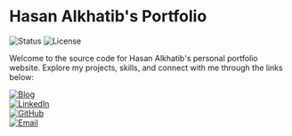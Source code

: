 # Hasan Alkhatib's Portfolio

![Status](https://img.shields.io/badge/status-active-brightgreen) ![License](https://img.shields.io/badge/license-MIT-blue)

Welcome to the source code for Hasan Alkhatib's personal portfolio website. Explore my projects, skills, and connect with me through the links below:

[![Blog](https://img.shields.io/badge/Blog-Visit-blue)](https://blog.alkhatib.tech)  
[![LinkedIn](https://img.shields.io/badge/LinkedIn-Connect-blue)](https://linkedin.com/in/hasankhatib)  
[![GitHub](https://img.shields.io/badge/GitHub-Follow-blue)](https://github.com/hasankhatib)  
[![Email](https://img.shields.io/badge/Email-Contact-blue)](mailto:hasanalkhatib@duck.com)